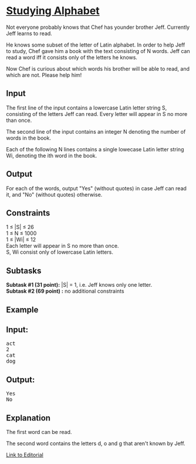 # [Studying Alphabet](https://www.codechef.com/LTIME39/problems/ALPHABET)

Not everyone probably knows that Chef has younder brother Jeff. Currently Jeff learns to read.<br/>

He knows some subset of the letter of Latin alphabet. In order to help Jeff to study, Chef gave him a book with the text consisting of N words. Jeff can read a word iff it consists only of the letters he knows.<br/>

Now Chef is curious about which words his brother will be able to read, and which are not. Please help him!<br/>

## Input
The first line of the input contains a lowercase Latin letter string S, consisting of the letters Jeff can read. Every letter will appear in S no more than once.<br/>

The second line of the input contains an integer N denoting the number of words in the book.<br/>

Each of the following N lines contains a single lowecase Latin letter string Wi, denoting the ith word in the book.<br/>

## Output
For each of the words, output "Yes" (without quotes) in case Jeff can read it, and "No" (without quotes) otherwise.<br/>

## Constraints
1 ≤ |S| ≤ 26<br/>
1 ≤ N ≤ 1000<br/>
1 ≤ |Wi| ≤ 12<br/>
Each letter will appear in S no more than once.<br/>
S, Wi consist only of lowercase Latin letters.<br/>

## Subtasks
**Subtask #1 (31 point):** |S| = 1, i.e. Jeff knows only one letter.<br/>
**Subtask #2 (69 point)	:** no additional constraints<br/>

## Example
## Input:
<pre>
act
2
cat
dog
</pre>

## Output:
<pre>
Yes
No
</pre>

## Explanation
The first word can be read.<br/>

The second word contains the letters d, o and g that aren't known by Jeff.<br/>

[Link to Editorial](http://discuss.codechef.com/problems/ALPHABET)
